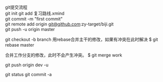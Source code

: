git提交流程  
git init
git add 复习路线.xmind  
git commit -m "first commit"  
git remote add origin git@github.com:zy-target/biji.git  
git push -u origin master

git checkout -b branch
用rebase合并主干的修改，如果有冲突在此时解决
$ git rebase master

合并工作分支的修改，此时不会产生冲突。
$ git merge work

git push origin dev -u

git status
git commit -a
